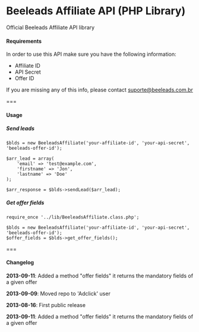 Beeleads Affiliate API (PHP Library)
======================

Official Beeleads Affiliate API library

#### Requirements

In order to use this API make sure you have the following information:

- Affiliate ID
- API Secret
- Offer ID

If you are missing any of this info, please contact suporte@beeleads.com.br

===

#### Usage

##### Send leads
	$blds = new BeeleadsAffiliate('your-affiliate-id', 'your-api-secret', 'beeleads-offer-id');

	$arr_lead = array(
    	'email' => 'test@example.com',
    	'firstname' => 'Jon',
    	'lastname' => 'Doe'
	);
	
	$arr_response = $blds->sendLead($arr_lead);
##### Get offer fields
	require_once '../lib/BeeleadsAffiliate.class.php';

	$blds = new BeeleadsAffiliate('your-affiliate-id', 'your-api-secret', 'beeleads-offer-id');
	$offer_fields = $blds->get_offer_fields();

===
	
#### Changelog

**2013-09-11**: Added a method "offer fields" it returns the mandatory fields of a given offer

**2013-09-09**: Moved repo to 'Adclick' user

**2013-08-16**: First public release

**2013-09-11**: Added a method "offer fields" it returns the mandatory fields of a given offer
